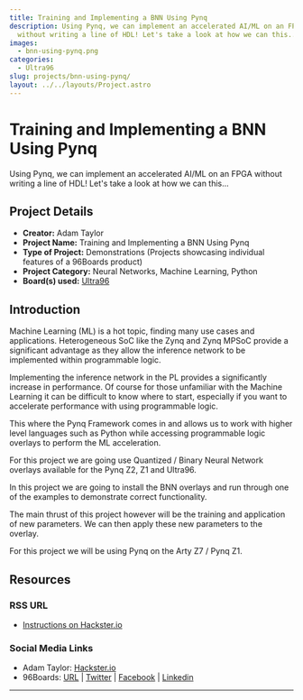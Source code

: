 ```yaml
---
title: Training and Implementing a BNN Using Pynq
description: Using Pynq, we can implement an accelerated AI/ML on an FPGA
  without writing a line of HDL! Let's take a look at how we can this...
images:
  - bnn-using-pynq.png
categories:
  - Ultra96
slug: projects/bnn-using-pynq/
layout: ../../layouts/Project.astro
---
```

# Training and Implementing a BNN Using Pynq


Using Pynq, we can implement an accelerated AI/ML on an FPGA without writing a line of HDL! Let's take a look at how we can this...

## Project Details

- **Creator:** Adam Taylor
- **Project Name:** Training and Implementing a BNN Using Pynq
- **Type of Project:** Demonstrations (Projects showcasing individual features of a 96Boards product)
- **Project Category:** Neural Networks, Machine Learning, Python
- **Board(s) used:** [Ultra96](/product/ultra96/)


## Introduction

Machine Learning (ML) is a hot topic, finding many use cases and applications. Heterogeneous SoC like the Zynq and Zynq MPSoC provide a significant advantage as they allow the inference network to be implemented within programmable logic.

Implementing the inference network in the PL provides a significantly increase in performance. Of course for those unfamiliar with the Machine Learning it can be difficult to know where to start, especially if you want to accelerate performance with using programmable logic.

This where the Pynq Framework comes in and allows us to work with higher level languages such as Python while accessing programmable logic overlays to perform the ML acceleration.

For this project we are going use Quantized / Binary Neural Network overlays available for the Pynq Z2, Z1 and Ultra96.

In this project we are going to install the BNN overlays and run through one of the examples to demonstrate correct functionality.

The main thrust of this project however will be the training and application of new parameters. We can then apply these new parameters to the overlay.

For this project we will be using Pynq on the Arty Z7 / Pynq Z1.

## Resources

### RSS URL

- [Instructions on Hackster.io](https://www.hackster.io/adam-taylor/training-implementing-a-bnn-using-pynq-1210b9)

### Social Media Links

- Adam Taylor: [Hackster.io](https://www.hackster.io/adam-taylor)
- 96Boards: [URL](https://www.96boards.org/) &#124; [Twitter](https://twitter.com/96boards) &#124; [Facebook](https://www.facebook.com/96Boards) &#124; [Linkedin](https://www.linkedin.com/company/{{site.linkedin_username}}/)



***